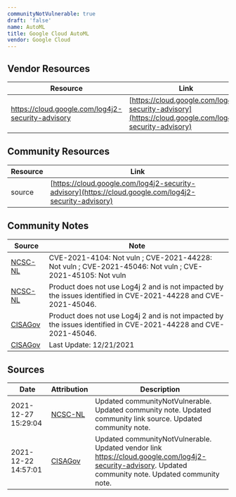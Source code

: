 ```yaml
---
communityNotVulnerable: true
draft: 'false'
name: AutoML
title: Google Cloud AutoML
vendor: Google Cloud
---
```


## Vendor Resources
| Resource | Link |
| --- | --- |
| https://cloud.google.com/log4j2-security-advisory | [https://cloud.google.com/log4j2-security-advisory](https://cloud.google.com/log4j2-security-advisory) |

## Community Resources
| Resource | Link |
| --- | --- |
| source | [https://cloud.google.com/log4j2-security-advisory](https://cloud.google.com/log4j2-security-advisory) |

## Community Notes
| Source | Note |
| --- | --- |
| [NCSC-NL](https://github.com/NCSC-NL/log4shell/blob/main/software/README.md) | CVE-2021-4104: Not vuln ; CVE-2021-44228: Not vuln ; CVE-2021-45046: Not vuln ; CVE-2021-45105: Not vuln </ul> |
| [NCSC-NL](https://github.com/NCSC-NL/log4shell/blob/main/software/README.md) | Product does not use Log4j 2 and is not impacted by the issues identified in CVE-2021-44228 and CVE-2021-45046. |
| [CISAGov](https://raw.githubusercontent.com/cisagov/log4j-affected-db/develop/README.md) | Product does not use Log4j 2 and is not impacted by the issues identified in CVE-2021-44228 and CVE-2021-45046. |
| [CISAGov](https://raw.githubusercontent.com/cisagov/log4j-affected-db/develop/README.md) | Last Update: 12/21/2021 |

## Sources
| Date | Attribution | Description |
| --- | --- | --- |
| 2021-12-27 15:29:04 | [NCSC-NL](https://github.com/NCSC-NL/log4shell/blob/main/software/README.md) | Updated communityNotVulnerable. Updated community note. Updated community link source. Updated community note.  |
| 2021-12-22 14:57:01 | [CISAGov](https://raw.githubusercontent.com/cisagov/log4j-affected-db/develop/README.md) | Updated communityNotVulnerable. Updated vendor link https://cloud.google.com/log4j2-security-advisory. Updated community note. Updated community note.  |
